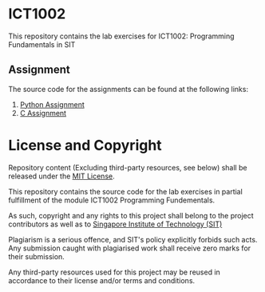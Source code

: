 # ICT1002
This repository contains the lab exercises for ICT1002: Programming Fundamentals in SIT

## Assignment
The source code for the assignments can be found at the following links:
1. [Python Assignment](https://github.com/bitxer/ICT1002-Py)
2. [C Assignment](https://github.com/bitxer/ICT1002-C)

# License and Copyright
Repository content (Excluding third-party resources, see below) shall be released under the [MIT License](LICENSE).

This repository contains the source code for the lab exercises in partial fulfillment of the module ICT1002 Programming Fundementals.

As such, copyright and any rights to this project shall belong to the project contributors as well as to [Singapore Institute of Technology (SIT)](https://www.singaporetech.edu.sg/)

Plagiarism is a serious offence, and SIT's policy explicitly forbids such acts. Any submission caught with plagiarised work shall receive zero marks for their submission.

Any third-party resources used for this project may be reused in accordance to their license and/or terms and conditions.
